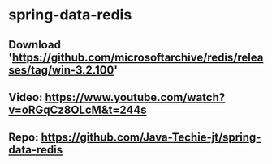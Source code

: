 # spring-data-redis

## Download 'https://github.com/microsoftarchive/redis/releases/tag/win-3.2.100'

## Video: https://www.youtube.com/watch?v=oRGqCz8OLcM&t=244s 

## Repo: https://github.com/Java-Techie-jt/spring-data-redis